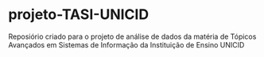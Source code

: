 # projeto-TASI-UNICID
Reposiório criado para o projeto de análise de dados da matéria de Tópicos Avançados em Sistemas de Informação da Instituição de Ensino UNICID 
